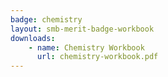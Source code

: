 ```yaml
---
badge: chemistry
layout: smb-merit-badge-workbook
downloads:
    - name: Chemistry Workbook
      url: chemistry-workbook.pdf
---
```


